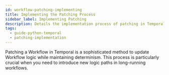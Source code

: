 ```yaml
---
id: workflow-patching-implementing
title: Implementing the Patching Process
sidebar_label: Implementing Patching
description: Details the implementation process of patching in Temporal workflows, focusing on the transition between different workflow states.
tags:
  - guide-python-temporal
  - patching-implementation
---
```


Patching a Workflow in Temporal is a sophisticated method to update Workflow logic while maintaining determinism. This process is particularly crucial when you need to introduce new logic paths in long-running workflows.
